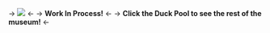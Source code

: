 -> [![](https://i.ibb.co/51JXnn4/6-B965200-AE96-4427-BEAB-A26-C89-F8-ACEC.gif)](https://rentry.co/toycollection) <-
-> **Work In Process!** <-
-> **Click the Duck Pool to see the rest of the museum!** <-